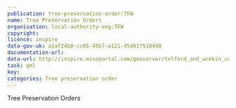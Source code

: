 ```yaml
---
publication: tree-preservation-order:TFW
name: Tree Preservation Orders
organisation: local-authority-eng:TFW
copyright: 
licence: inspire
data-gov-uk: a1af24b0-cc05-45b7-a121-454817510490
documentation-url: 
data-url: http://inspire.misoportal.com/geoserver/telford_and_wrekin_coucil_tpo/wfs?service=wfs&version=2.0.0&request=GetFeature&typename=telford_and_wrekin_coucil_tpo:telford_and_wrekin_coucil_tpo&outputFormat=GML2
task: gml
key: 
categories: Tree preservation order
---
```


Tree Preservation Orders
